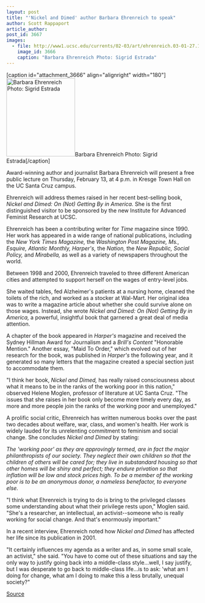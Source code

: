 ```yaml
---
layout: post
title: "'Nickel and Dimed' author Barbara Ehrenreich to speak"
author: Scott Rappaport
article_author: 
post_id: 3667
images:
  - file: http://www1.ucsc.edu/currents/02-03/art/ehrenreich.03-01-27.180.jpg
    image_id: 3666
    caption: "Barbara Ehrenreich Photo: Sigrid Estrada"
---
```


[caption id="attachment_3666" align="alignright" width="180"]<a href="http://dev-ucsc-news.pantheonsite.io/wp-content/uploads/2003/01/ehrenreich.03-01-27.180.jpg"><img class="size-full wp-image-3666" src="http://dev-ucsc-news.pantheonsite.io/wp-content/uploads/2003/01/ehrenreich.03-01-27.180.jpg" alt="Barbara Ehrenreich Photo: Sigrid Estrada" width="180" height="205" /></a>Barbara Ehrenreich Photo: Sigrid Estrada[/caption]
<p>
  Award-winning author and journalist Barbara Ehrenreich will present a free public lecture on Thursday, February 13, at 4 p.m. in Kresge Town Hall on the UC Santa Cruz campus.
</p>
<p>
  Ehrenreich will address themes raised in her recent best-selling book, <i>Nickel and Dimed: On (Not) Getting By in America.</i> She is the first distinguished visitor to be sponsored by the new Institute for Advanced Feminist Research at UCSC.<br>
</p>
<p>
  Ehrenreich has been a contributing writer for <i>Time</i> magazine since 1990. Her work has appeared in a wide range of national publications, including the <i>New York Times Magazine,</i> the <i>Washington Post Magazine,</i> <i>Ms., Esquire, Atlantic Monthly, Harper's,</i> the <i>Nation,</i> the <i>New Republic, Social Policy,</i> and <i>Mirabella,</i> as well as a variety of newspapers throughout the world.<br>
</p>
<p>
  Between 1998 and 2000, Ehrenreich traveled to three different American cities and attempted to support herself on the wages of entry-level jobs.
</p>
<p>
  She waited tables, fed Alzheimer's patients at a nursing home, cleaned the toilets of the rich, and worked as a stocker at Wal-Mart. Her original idea was to write a magazine article about whether she could survive alone on those wages. Instead, she wrote <i>Nickel and Dimed: On (Not) Getting By in America,</i> a powerful, insightful book that garnered a great deal of media attention.<br>
</p>
<p>
  A chapter of the book appeared in <i>Harper's</i> magazine and received the Sydney Hillman Award for Journalism and a <i>Brill's Content</i> "Honorable Mention." Another essay, "Maid To Order," which evolved out of her research for the book, was published in <i>Harper's</i> the following year, and it generated so many letters that the magazine created a special section just to accommodate them.<br>
</p>
<p>
  "I think her book, <i>Nickel and Dimed,</i> has really raised consciousness about what it means to be in the ranks of the working poor in this nation," observed Helene Moglen, professor of literature at UC Santa Cruz. "The issues that she raises in her book only become more timely every day, as more and more people join the ranks of the working poor and unemployed."
</p>
<p>
  A prolific social critic, Ehrenreich has written numerous books over the past two decades about welfare, war, class, and women's health. Her work is widely lauded for its unrelenting commitment to feminism and social change. She concludes <i>Nickel and Dimed</i> by stating:
</p>
<p>
  <i>The 'working poor' as they are approvingly termed, are in fact the major philanthropists of our society. They neglect their own children so that the children of others will be cared for; they live in substandard housing so that other homes will be shiny and perfect; they endure privation so that inflation will be low and stock prices high. To be a member of the working poor is to be an anonymous donor, a nameless benefactor, to everyone else.</i>
</p>
<p>
  "I think what Ehrenreich is trying to do is bring to the privileged classes some understanding about what their privilege rests upon," Moglen said. "She's a researcher, an intellectual, an activist--someone who is really working for social change. And that's enormously important."
</p>
<p>
  In a recent interview, Ehrenreich noted how <i>Nickel and Dimed</i> has affected her life since its publication in 2001.<br>
</p>
<p>
  "It certainly influences my agenda as a writer and as, in some small scale, an activist," she said. "You have to come out of these situations and say the only way to justify going back into a middle-class style...well, I say justify, but I was desperate to go back to middle-class life...is to ask: 'what am I doing for change, what am I doing to make this a less brutally, unequal society?"<br>
</p>
<p><a href="http://www1.ucsc.edu/currents/02-03/01-27/lecture.html" title="Permalink to lecture">Source</a></p>
